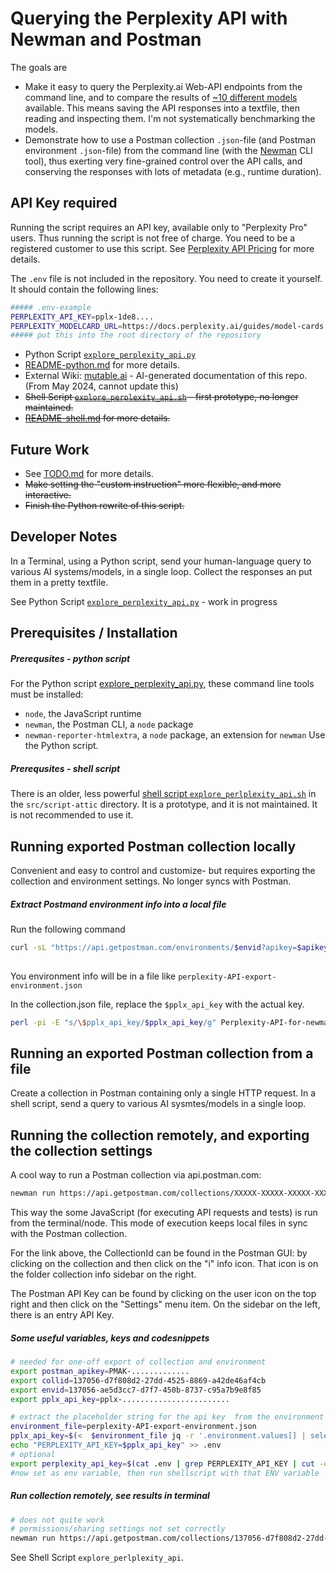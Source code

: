 <!-- markdownlint-disable MD001 -->
# Querying the Perplexity API with Newman and Postman

The goals are

- Make it easy to query the Perplexity.ai Web-API endpoints from the command line, and to compare the results of [~10 different models](https://docs.perplexity.ai/guides/model-cards) available. This means saving the API responses into a textfile, then reading and inspecting them. I'm not systematically benchmarking the models.  
- Demonstrate how to use a Postman collection `.json`-file (and Postman environment `.json`-file) from the command line (with the [Newman](https://www.npmjs.com/package/newman) CLI tool), thus exerting very fine-grained control over the API calls, and conserving the responses with lots of metadata (e.g., runtime duration).

## API Key required

Running the script requires an API key, available only to "Perplexity Pro" users. Thus running the script is not free of charge. You need to be a registered customer to use this script. See [Perplexity API Pricing](https://docs.perplexity.ai/docs/pricing) for more details.

The `.env` file is not included in the repository. You need to create it yourself. It should contain the following lines:

```bash
##### .env-example 
PERPLEXITY_API_KEY=pplx-1de8....
PERPLEXITY_MODELCARD_URL=https://docs.perplexity.ai/guides/model-cards
##### put this into the root directory of the repository
```

- Python Script [`explore_perplexity_api.py`](explore_perplexity_api.py)  
- [README-python.md](doc/README-python.md) for more details.
- External Wiki: [mutable.ai](https://wiki.mutable.ai/knbknb/perplexity-api-search) - AI-generated documentation of this repo. (From May 2024, cannot update this)
- ~~Shell Script [`explore_perplexity_api.sh`](explore_perplexity_api.sh) - first prototype, no longer maintained.~~  
- ~~[README-shell.md](doc/README-shell.md) for more details.~~



## Future Work

- See [TODO.md](doc/TODO.md) for more details.
- ~~Make setting the "custom instruction" more flexible, and more interactive.~~
- ~~Finish the Python rewrite of this script.~~


## Developer Notes

In a Terminal, using a Python script, send your human-language query to various AI systems/models, in a single loop.
Collect the responses an put them in a pretty textfile.

See Python Script [`explore_perplexity_api.py`](../explore_perplexity_api.py) - work in progress

## Prerequisites / Installation

##### Prerequsites - python script

For the Python script [explore_perplexity_api.py](../explore_perplexity_api.py), these command line tools must be installed:

- `node`, the JavaScript runtime
- `newman`, the Postman CLI, a `node` package
- `newman-reporter-htmlextra`, a `node` package, an extension for `newman`
Use the Python script.

##### Prerequsites - shell script

There is an older, less powerful [shell script `explore_perlplexity_api.sh`](../explore_perplexity_api.sh)  in the `src/script-attic` directory. It is a prototype, and it is not maintained. It is not recommended to use it.

## Running exported Postman collection locally

Convenient and easy to control and customize- but requires exporting the collection and environment settings. No longer syncs with Postman.

##### Extract Postmand environment info into a local file

Run the following command

```bash
curl -sL "https://api.getpostman.com/environments/$envid?apikey=$apikey"
    
```

You environment info will be in a file like `perplexity-API-export-environment.json`

In the collection.json file, replace the `$pplx_api_key` with the actual key.

```bash
perl -pi -E "s/\$pplx_api_key/$pplx_api_key/g" Perplexity-API-for-newman.postman_collection.json
```

## Running an exported Postman collection from a file

Create a collection in Postman containing only a single HTTP request. In a shell script, send a query to various AI sysmtes/models in a single loop.

## Running the collection remotely, and exporting the collection settings

A cool way to run a Postman collection via api.postman.com:

```bash
newman run https://api.getpostman.com/collections/XXXXX-XXXXX-XXXXX-XXXXX-XXXXX?apikey=YYYYY-YYYYY-YYYYY-YYYYY-YYYYY
```

This way the some JavaScript (for executing API requests and tests) is run from the terminal/node. This mode of execution keeps local files in sync with the Postman collection.

For the link above, the CollectionId can be found in the Postman GUI: by clicking on the collection and then click on the "i" info icon. That icon is on the folder collection info sidebar on the right.

The Postman API Key can be found by clicking on the user icon on the top right and then click on the "Settings" menu item. On the sidebar on the left, there is an entry API Key.

##### Some useful variables, keys and codesnippets

```bash
# needed for one-off export of collection and environment
export postman_apikey=PMAK-.............
export collid=137056-d7f808d2-27dd-4525-8869-a42de46af4cb
export envid=137056-ae5d3cc7-d7f7-450b-8737-c95a7b9e8f85
export pplx_api_key=pplx-........................

# extract the placeholder string for the api key  from the environment file, 
environment_file=perplexity-API-export-environment.json
pplx_api_key=$(<  $environment_file jq -r '.environment.values[] | select(.key=="PERPLEXITY_API_KEY") | .value')
echo "PERPLEXITY_API_KEY=$pplx_api_key" >> .env
# optional
export perplexity_api_key=$(cat .env | grep PERPLEXITY_API_KEY | cut -d= -f2)
#now set as env variable, then run shellscript with that ENV variable
```

##### Run collection remotely, see results in terminal

```bash
# does not quite work
# permissions/sharing settings not set correctly
newman run https://api.getpostman.com/collections/137056-d7f808d2-27dd-4525-8869-a42de46af4cb?apikey=$apikey
```

See Shell Script `explore_perlplexity_api`.
